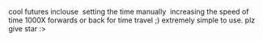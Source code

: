 cool futures inclouse 
setting the time manually 
increasing the speed of time 1000X forwards or back for time travel ;)
extremely simple to use.
plz give star :>
